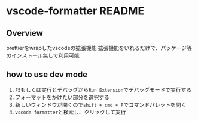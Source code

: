 # vscode-formatter README

## Overview

prettierをwrapしたvscodeの拡張機能
拡張機能をいれるだけで、パッケージ等のインストール無しで利用可能

## how to use dev mode

1. `F5`もしくは実行とデバッグから`Run Extension`でデバッグモードで実行する
2. フォーマットをかけたい部分を選択する
3. 新しいウィンドウが開くので`shift + cmd + P`でコマンドパレットを開く
4. `vscode formatter`と検索し、クリックして実行

